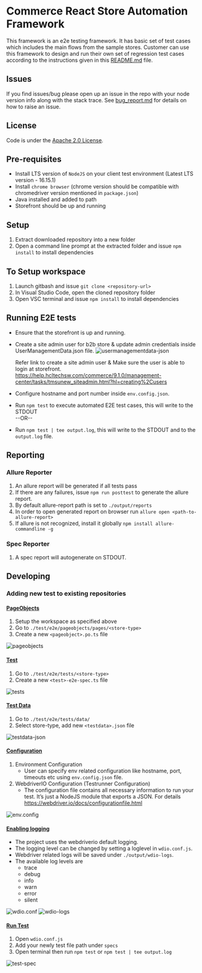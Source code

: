 # Commerce React Store Automation Framework

This framework is an e2e testing framework. It has basic set of test cases which includes the main flows from the sample stores. Customer can use this framework to design and run their own set of regression test cases according to the instructions given in this [README.md](/README.md) file.

## Issues

If you find issues/bug please open up an issue in the repo with your node version info along with the stack trace.
See [bug_report.md](/.github/ISSUE_TEMPLATE/bug_report.md) for details on how to raise an issue.

## License

Code is under the [Apache 2.0 License](/LICENSE.txt).

## Pre-requisites

- Install LTS version of `NodeJS` on your client test environment (Latest LTS version - 16.15.1)
- Install `chrome browser` (chrome version should be compatible with chromedriver version mentioned in `package.json`)
- Java installed and added to path
- Storefront should be up and running

## Setup

1. Extract downloaded repository into a new folder
1. Open a command line prompt at the extracted folder and issue `npm install` to install dependencies

## To Setup workspace

1. Launch gitbash and issue `git clone <repository-url>`
1. In Visual Studio Code, open the cloned repository folder
1. Open VSC terminal and issue `npm install` to install dependencies

## Running E2E tests

- Ensure that the storefront is up and running.
- Create a site admin user for b2b store & update admin credentials inside UserManagementData.json file.
  ![usermanagementdata-json](./resources/usermanagementdata-json.png)

  Refer link to create a site admin user & Make sure the user is able to login at storefront.
  https://help.hcltechsw.com/commerce/9.1.0/management-center/tasks/tmsunew_siteadmin.html?hl=creating%2Cusers
- Configure hostname and port number inside `env.config.json`.
- Run `npm test` to execute automated E2E test cases, this will write to the STDOUT <br />
  --OR--
- Run `npm test | tee output.log`, this will write to the STDOUT and to the `output.log` file.

## Reporting

### Allure Reporter

1. An allure report will be generated if all tests pass
1. If there are any failures, issue `npm run posttest` to generate the allure report.
1. By default allure-report path is set to `./output/reports`
1. In order to open generated report on browser run `allure open <path-to-allure-report>`
1. If allure is not recognized, install it globally `npm install allure-commandline -g`

### Spec Reporter

1. A spec report will autogenerate on STDOUT.

## Developing

### Adding new test to existing repositories

#### <u>PageObjects</u>

1. Setup the workspace as specified above
1. Go to `./test/e2e/pageobjects/pages/<store-type>`
1. Create a new `<pageobject>.po.ts` file

![pageobjects](./resources/pageobjects.PNG)

#### <u>Test</u>

1. Go to `./test/e2e/tests/<store-type>`
1. Create a new `<test>-e2e-spec.ts` file

![tests](./resources/tests.PNG)

#### <u>Test Data</u>

1. Go to `./test/e2e/tests/data/`
1. Select store-type, add new `<testdata>.json` file

![testdata-json](./resources/testdata-json.PNG)

#### <u>Configuration</u>

1. Environment Configuration
   - User can specify env related configuration like hostname, port, timeouts etc using `env.config.json` file.
1. WebdriverIO Configuration (Testrunner Configuration)
   - The configuration file contains all necessary information to run your test. It’s just a NodeJS module that exports a JSON. For details https://webdriver.io/docs/configurationfile.html

![env.config](./resources/env.config.PNG)

#### <u>Enabling logging</u>

- The project uses the webdriverio default logging.
- The logging level can be changed by setting a loglevel in `wdio.conf.js`.
- Webdriver related logs will be saved under `./output/wdio-logs`.
- The available log levels are <br />
  - trace
  - debug
  - info
  - warn
  - error
  - silent

![wdio.conf](./resources/wdio.conf.PNG)
![wdio-logs](./resources/wdio-logs.PNG)

#### <u>Run Test</u>

1. Open `wdio.conf.js`
1. Add your newly test file path under `specs`
1. Open terminal then run `npm test` or `npm test | tee output.log`

![test-spec](./resources/test-spec.PNG)
